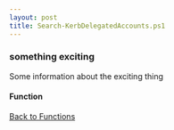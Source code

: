 ```yaml
---
layout: post
title: Search-KerbDelegatedAccounts.ps1
---
```


### something exciting

Some information about the exciting thing

#### Function

<script async src="https://gist-it.appspot.com/github.com/BanterBoy/scripts-blog/blob/master/PowerShell/functions/Search-KerbDelegatedAccounts.ps1" crossorigin="anonymous"></script>

<a href="/menu/_pages/functions.html">Back to Functions</a>

